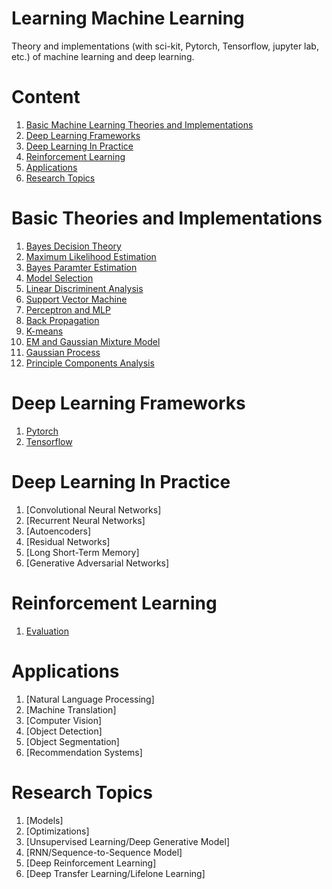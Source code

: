 # Learning Machine Learning
Theory and implementations (with sci-kit, Pytorch, Tensorflow, jupyter lab, etc.) of machine learning and deep learning.
# Content
1. [Basic Machine Learning Theories and Implementations](https://github.com/sulxxy/Learning_ML#basic-theories-and-implementations)
1. [Deep Learning Frameworks](https://github.com/sulxxy/Learning_ML#deep-learning-frameworks)
1. [Deep Learning In Practice](https://github.com/sulxxy/Learning_ML#deep-learning-in-practice)
1. [Reinforcement Learning](https://github.com/sulxxy/Learning_ML#reinforcement-learning)
1. [Applications](https://github.com/sulxxy/Learning_ML#applications)
1. [Research Topics](https://github.com/sulxxy/Learning_ML#research-topics)

# Basic Theories and Implementations
1. [Bayes Decision Theory](https://github.com/sulxxy/Learning_ML/tree/master/ML_Algorithms/BayesDecisionTheory)
1. [Maximum Likelihood Estimation](https://github.com/sulxxy/Learning_ML/tree/master/ML_Algorithms/MaximumLikelihoodEstimation)
1. [Bayes Paramter Estimation](https://github.com/sulxxy/Learning_ML/tree/master/ML_Algorithms/BayesParameterEstimation)
1. [Model Selection](https://github.com/sulxxy/Learning_ML/tree/master/ML_Algorithms/ModelSelection)
1. [Linear Discriminent Analysis](https://github.com/sulxxy/Learning_ML/tree/master/ML_Algorithms/LDA)
1. [Support Vector Machine](https://github.com/sulxxy/Learning_ML/tree/master/ML_Algorithms/SVM)
1. [Perceptron and MLP](https://github.com/sulxxy/Learning_ML/tree/master/ML_Algorithms/MLP/)
1. [Back Propagation](https://github.com/sulxxy/Learning_ML/tree/master/ML_Algorithms/BackProp/)
1. [K-means](https://github.com/sulxxy/Learning_ML/tree/master/ML_Algorithms/K-means)
1. [EM and Gaussian Mixture Model](https://github.com/sulxxy/Learning_ML/tree/master/ML_Algorithms/EM_and_GMM)
1. [Gaussian Process](https://github.com/sulxxy/Learning_ML/tree/master/ML_Algorithms/GaussianProcess)
1. [Principle Components Analysis](https://github.com/sulxxy/Learning_ML/tree/master/ML_Algorithms/PCA)


# Deep Learning Frameworks
1. [Pytorch](https://github.com/sulxxy/Learning_ML/tree/master/Pytorch/pytorch_tutorial.ipynb)
1. [Tensorflow](https://github.com/sulxxy/Learning_ML/tree/master/TensorFlow/)

# Deep Learning In Practice
1. [Convolutional Neural Networks]
1. [Recurrent Neural Networks]
1. [Autoencoders]
1. [Residual Networks]
1. [Long Short-Term Memory]
1. [Generative Adversarial Networks]

# Reinforcement Learning
1. [Evaluation](https://github.com/sulxxy/Learning_ML/tree/master/ML_Algorithms/ReinforcementLearning)

# Applications
1. [Natural Language Processing]
1. [Machine Translation]
1. [Computer Vision]
1. [Object Detection]
1. [Object Segmentation]
1. [Recommendation Systems]

# Research Topics
1. [Models]
1. [Optimizations]
1. [Unsupervised Learning/Deep Generative Model]
1. [RNN/Sequence-to-Sequence Model]
1. [Deep Reinforcement Learning]
1. [Deep Transfer Learning/Lifelone Learning]
